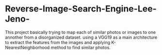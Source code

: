 # Reverse-Image-Search-Engine-Lee-Jeno-

This project basically trying to map each of similar photos or images to one annother from a disorganized dataset.
using a VGG19 as a main architecture to extract the features from the images and applying K-NearestNeighborhood method to find similar photos.
